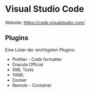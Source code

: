 # Visual Studio Code

Website: <https://code.visualstudio.com/>

## Plugins

Eine Lister der wichtigsten Plugins:

* Prettier - Code formatter
* Dracula Official
* XML Tools
* YAML
* Docker
* Remote - Container